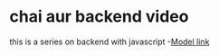 #  chai aur backend video 

this is a series on backend with javascript
-[Model link](https://app.eraser.io/workspace/YtPqZ1VogxGy1jzIDkzj)
